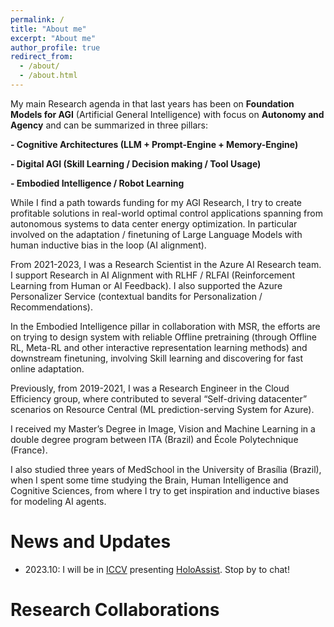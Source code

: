 ```yaml
---
permalink: /
title: "About me"
excerpt: "About me"
author_profile: true
redirect_from: 
  - /about/
  - /about.html
---
```


My main Research agenda in that last years has been on **Foundation Models for AGI** (Artificial General Intelligence) with focus on **Autonomy and Agency** and can be summarized in three pillars:

**- Cognitive Architectures (LLM + Prompt-Engine + Memory-Engine)**

**- Digital AGI (Skill Learning / Decision making / Tool Usage)**

**- Embodied Intelligence / Robot Learning**

While I find a path towards funding for my AGI Research, I try to create profitable solutions in real-world optimal control applications spanning from autonomous systems to data center energy optimization. In particular involved on the adaptation / finetuning of Large Language Models with human inductive bias in the loop (AI alignment).

From 2021-2023, I was a  Research Scientist in the Azure AI Research team. I support Research in AI Alignment with RLHF / RLFAI (Reinforcement Learning from Human or AI Feedback). I also supported the Azure Personalizer Service (contextual bandits for Personalization / Recommendations). 

In the Embodied Intelligence pillar in collaboration with MSR, the efforts are on trying to design system with reliable Offline pretraining (through Offline RL, Meta-RL and other interactive representation learning methods) and downstream finetuning, involving Skill learning and discovering for fast online adaptation.

Previously, from 2019-2021, I was a Research Engineer in the Cloud Efficiency group, where contributed to several “Self-driving datacenter” scenarios on Resource Central (ML prediction-serving System for Azure).

I received my Master’s Degree in Image, Vision and Machine Learning in a double degree program between ITA (Brazil) and École Polytechnique (France).

I also studied three years of MedSchool in the University of Brasília (Brazil), when I spent some time studying the Brain, Human Intelligence and Cognitive Sciences, from where I try to get inspiration and inductive biases for modeling AI agents. 


News and Updates
======
- 2023.10: I will be in [ICCV](https://iccv2023.thecvf.com/) presenting [HoloAssist](https://holoassist.github.io/). Stop by to chat!

Research Collaborations
======
